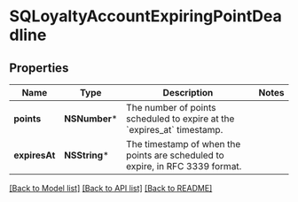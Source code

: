 # SQLoyaltyAccountExpiringPointDeadline

## Properties
Name | Type | Description | Notes
------------ | ------------- | ------------- | -------------
**points** | **NSNumber*** | The number of points scheduled to expire at the &#x60;expires_at&#x60; timestamp. | 
**expiresAt** | **NSString*** | The timestamp of when the points are scheduled to expire, in RFC 3339 format. | 

[[Back to Model list]](../README.md#documentation-for-models) [[Back to API list]](../README.md#documentation-for-api-endpoints) [[Back to README]](../README.md)


